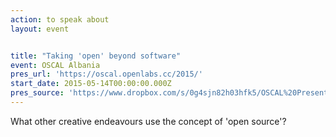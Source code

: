 ```yaml
---
action: to speak about
layout: event


title: "Taking 'open' beyond software"
event: OSCAL Albania
pres_url: 'https://oscal.openlabs.cc/2015/'
start_date: 2015-05-14T00:00:00.000Z
pres_source: 'https://www.dropbox.com/s/0g4sjn82h03hfk5/OSCAL%20Presentation.key?dl=0'
---
```


What other creative endeavours use the concept of 'open source'?

